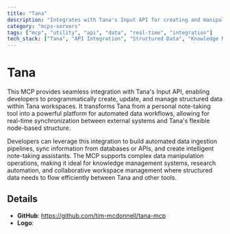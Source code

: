 ```yaml
---
title: "Tana"
description: "Integrates with Tana's Input API for creating and manipulating structured data in workspaces, enhancing note-taking and automation."
category: "mcps-servers"
tags: ["mcp", "utility", "api", "data", "real-time", "integration"]
tech_stack: ["Tana", "API Integration", "Structured Data", "Knowledge Management", "Automation"]
---
```


# Tana

This MCP provides seamless integration with Tana's Input API, enabling developers to programmatically create, update, and manage structured data within Tana workspaces. It transforms Tana from a personal note-taking tool into a powerful platform for automated data workflows, allowing for real-time synchronization between external systems and Tana's flexible node-based structure.

Developers can leverage this integration to build automated data ingestion pipelines, sync information from databases or APIs, and create intelligent note-taking assistants. The MCP supports complex data manipulation operations, making it ideal for knowledge management systems, research automation, and collaborative workspace management where structured data needs to flow efficiently between Tana and other tools.

## Details

- **GitHub**: https://github.com/tim-mcdonnell/tana-mcp
- **Logo**: 
